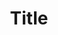 ---
title: Title
toc: true
toc_sticky: false
categories: [Life]
tags: [Template]
header:
    image: /assets/images/template-header.png
    teaser: /assets/images/template-teaser.png
---
